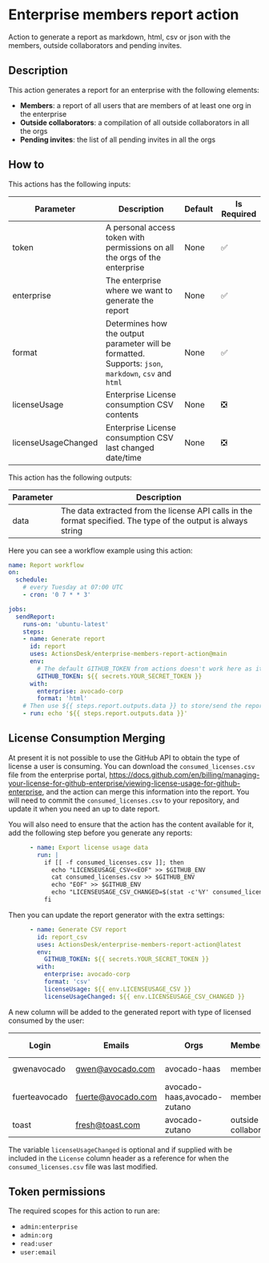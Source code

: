 # Enterprise members report action

Action to generate a report as markdown, html, csv or json with the members, outside collaborators and pending invites.

## Description

This action generates a report for an enterprise with the following elements:
- **Members**: a report of all users that are members of at least one org in the enterprise
- **Outside collaborators**: a compilation of all outside collaborators in all the orgs
- **Pending invites**: the list of all pending invites in all the orgs

## How to

This actions has the following inputs:

| Parameter           | Description                                                                                           | Default | Is Required |
|---------------------|-------------------------------------------------------------------------------------------------------|---------|-------------|
| token               | A personal access token with permissions on all the orgs of the enterprise                            | None    | ✅           |
| enterprise          | The enterprise where we want to generate the report                                                   | None    | ✅           |
| format              | Determines how the output parameter will be formatted. Supports: `json`, `markdown`, `csv` and `html` | None    | ✅           |
| licenseUsage        | Enterprise License consumption CSV contents                                                           | None    | ❎           |
| licenseUsageChanged | Enterprise License consumption CSV last changed date/time                                             | None    | ❎           |

This action has the following outputs:

| Parameter | Description                                                                                                    |
|-----------|----------------------------------------------------------------------------------------------------------------|
| data      | The data extracted from the license API calls in the format specified. The type of the output is always string |

Here you can see a workflow example using this action:

```yml
name: Report workflow
on: 
  schedule:
    # every Tuesday at 07:00 UTC
    - cron: '0 7 * * 3'

jobs:
  sendReport:
    runs-on: 'ubuntu-latest'
    steps:
    - name: Generate report
      id: report
      uses: ActionsDesk/enterprise-members-report-action@main
      env:
        # The default GITHUB_TOKEN from actions doesn't work here as it does not have enough permissions
        GITHUB_TOKEN: ${{ secrets.YOUR_SECRET_TOKEN }}
      with:
        enterprise: avocado-corp
        format: 'html'
    # Then use ${{ steps.report.outputs.data }} to store/send the report somewhere
    - run: echo '${{ steps.report.outputs.data }}'
```

## License Consumption Merging

At present it is not possible to use the GitHub API to obtain the type of license a user is consuming. 
You can download the `consumed_licenses.csv` file from the enterprise portal, https://docs.github.com/en/billing/managing-your-license-for-github-enterprise/viewing-license-usage-for-github-enterprise, 
and the action can merge this information into the report. You will need to commit the `consumed_licenses.csv` to your repository, and update it when you need an up to date report.  

You will also need to ensure that the action has the content available for it, add the following step before you generate any reports:

```yml
      - name: Export license usage data
        run: | 
          if [[ -f consumed_licenses.csv ]]; then
            echo "LICENSEUSAGE_CSV<<EOF" >> $GITHUB_ENV
            cat consumed_licenses.csv >> $GITHUB_ENV
            echo "EOF" >> $GITHUB_ENV
            echo "LICENSEUSAGE_CSV_CHANGED=$(stat -c'%Y' consumed_licenses.csv | date -Iseconds)" >> $GITHUB_ENV
          fi
```

Then you can update the report generator with the extra settings:

```yml
      - name: Generate CSV report
        id: report_csv
        uses: ActionsDesk/enterprise-members-report-action@latest
        env:
          GITHUB_TOKEN: ${{ secrets.YOUR_SECRET_TOKEN }}
        with:
          enterprise: avocado-corp
          format: 'csv'
          licenseUsage: ${{ env.LICENSEUSAGE_CSV }}
          licenseUsageChanged: ${{ env.LICENSEUSAGE_CSV_CHANGED }}
```

A new column will be added to the generated report with type of licensed consumed by the user:

| Login         | Emails             | Orgs                         | Membership           | Created At           | License (2021-09-10T16:54:27+01:00) |
| ------------- | ------------------ | ---------------------------- | -------------------- | -------------------- | ----------------------------------- |
| gwenavocado   | gwen@avocado.com   | avocado-haas                 | member               | 2020-09-29T14:07:38Z | Visual Studio subscription          |
| fuerteavocado | fuerte@avocado.com | avocado-haas,avocado-zutano  | member               | 2020-10-14T21:25:58Z | Enterprise                          |
| toast         | fresh@toast.com    | avocado-zutano               | outside collaborator | 2020-10-14T21:25:58Z | Enterprise                          |

The variable `licenseUsageChanged` is optional and if supplied with be included in the `License` column header as a reference for when the `consumed_licenses.csv` file was last modified.

## Token permissions

The required scopes for this action to run are:
- `admin:enterprise`
- `admin:org`
- `read:user`
- `user:email`
